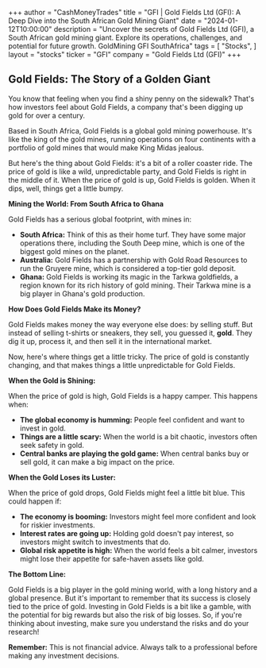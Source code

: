 +++
author = "CashMoneyTrades"
title = "GFI |  Gold Fields Ltd (GFI): A Deep Dive into the South African Gold Mining Giant"
date = "2024-01-12T10:00:00"
description = "Uncover the secrets of Gold Fields Ltd (GFI), a South African gold mining giant. Explore its operations, challenges, and potential for future growth. GoldMining GFI SouthAfrica"
tags = [
"Stocks",
]
layout = "stocks"
ticker = "GFI"
company = "Gold Fields Ltd (GFI)"
+++
        


## Gold Fields: The Story of a Golden Giant 

You know that feeling when you find a shiny penny on the sidewalk? That's how investors feel about Gold Fields, a company that's been digging up gold for over a century. 

Based in South Africa, Gold Fields is a global gold mining powerhouse.  It's like the king of the gold mines, running operations on four continents with a portfolio of gold mines that would make King Midas jealous. 

But here's the thing about Gold Fields: it's a bit of a roller coaster ride.  The price of gold is like a wild, unpredictable party, and Gold Fields is right in the middle of it.  When the price of gold is up, Gold Fields is golden.  When it dips, well, things get a little bumpy.

**Mining the World: From South Africa to Ghana**

Gold Fields has a serious global footprint, with mines in:

* **South Africa:**  Think of this as their home turf.  They have some major operations there, including the South Deep mine, which is one of the biggest gold mines on the planet. 
* **Australia:**  Gold Fields has a partnership with Gold Road Resources to run the Gruyere mine, which is considered a top-tier gold deposit.  
* **Ghana:**  Gold Fields is working its magic in the Tarkwa goldfields, a region known for its rich history of gold mining.  Their Tarkwa mine is a big player in Ghana's gold production.

**How Does Gold Fields Make its Money?**

Gold Fields makes money the way everyone else does: by selling stuff.  But instead of selling t-shirts or sneakers, they sell, you guessed it, **gold**.   They dig it up, process it, and then sell it in the international market. 

Now, here's where things get a little tricky.  The price of gold is constantly changing, and that makes things a little unpredictable for Gold Fields. 

**When the Gold is Shining:**

When the price of gold is high, Gold Fields is a happy camper.  This happens when:

* **The global economy is humming:** People feel confident and want to invest in gold.
* **Things are a little scary:** When the world is a bit chaotic, investors often seek safety in gold. 
* **Central banks are playing the gold game:**  When central banks buy or sell gold, it can make a big impact on the price.

**When the Gold Loses its Luster:**

When the price of gold drops, Gold Fields might feel a little bit blue. This could happen if:

* **The economy is booming:**  Investors might feel more confident and look for riskier investments.
* **Interest rates are going up:** Holding gold doesn't pay interest, so investors might switch to investments that do. 
* **Global risk appetite is high:**  When the world feels a bit calmer, investors might lose their appetite for safe-haven assets like gold.

**The Bottom Line:**

Gold Fields is a big player in the gold mining world, with a long history and a global presence.  But it's important to remember that its success is closely tied to the price of gold.  Investing in Gold Fields is a bit like a gamble, with the potential for big rewards but also the risk of big losses.  So, if you're thinking about investing, make sure you understand the risks and do your research!

**Remember:** This is not financial advice.  Always talk to a professional before making any investment decisions. 

        